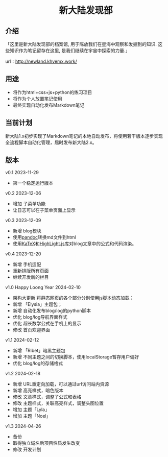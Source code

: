 <h1 align="center"> 新大陆发现部 </h1>


## 介绍

「这里是新大陆发现部的档案馆, 用于陈放我们在星海中观察和发掘到的知识. 这些知识作为笔记留存在这里, 是我们继续在宇宙中探索的力量.」

url：http://newland.khvemx.work/

## 用途

* 将作为html+css+js+python的练习项目
* 将作为个人放置笔记使用
* 最终实现自动化发布Markdown笔记

## 当前计划

新大陆1.x初步实现了Markdown笔记的本地自动发布，将使用若干版本逐步实现全流程脚本自动化管理，届时发布新大陆2.x。

## 版本

v0.1 2023-11-29
- 第一个稳定运行版本 

v0.2 2023-12-06
- 增加 子菜单功能
- 让日志可以在子菜单页面上显示 

v0.3 2023-12-09
- 新增 blog模块
- 使用[pandoc](https://github.com/jgm/pandoc)转换md文件到html
- 使用[KaTeX](https://github.com/KaTeX/KaTeX)和[HighLight.js](https://github.com/highlightjs/highlight.js)库对blog文章中的公式和代码渲染。

v0.4 2023-12-20
- 新增 手机适配 
- 重新排版所有页面
- 继续开发新的栏目

v1.0 Happy Loong Year 2024-02-10
- 架构大更新 将静态网页的各个部分分别使用js脚本动态加载；
- 新增 「Elysia」主题包；
- 新增 自动化发布blog/log的python脚本
- 优化 blog/log导航界面样式
- 优化 超长数学公式在手机上的显示
- 修改 首页欢迎界面

v1.1 2024-02-12
- 新增 「Ribet」暗黑主题包
- 新增 不同主题之间的切换脚本，使用localStorage暂存用户偏好
- 优化 blog/log的存储格式

v1.2 2024-02-18
- 新增 URL重定向加载，可以通过url访问站内资源
- 新增 高亮样式，暗色版本
- 修改 文章样式，调整了公式和表格
- 修改 主题样式，关联高亮样式，调整头图位置
- 增加 主题「Lyla」
- 增加 主题「Noel」

v1.3 2024-04-26
- 备份
- 取得独立域名后项目性质发生改变
- 修改 开发计划